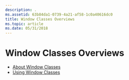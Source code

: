 ```yaml
---
description: .
ms.assetid: 63b84da1-0739-4a21-af58-1c0a40616dc0
title: Window Classes Overviews
ms.topic: article
ms.date: 05/31/2018
---
```


# Window Classes Overviews

-   [About Window Classes](about-window-classes.md)
-   [Using Window Classes](using-window-classes.md)

 

 



